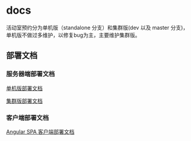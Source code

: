 # docs

活动室预约分为单机版（standalone 分支）和集群版(dev 以及 master 分支)，单机版不做过多维护，以修复bug为主，主要维护集群版。

## 部署文档

### 服务器端部署文档

[单机版部署文档](./deploy/standalone.md)

[集群版部署文档](./deploy/cluster.md)

### 客户端部署文档

[Angular SPA 客户端部署文档](./deploy/client.md)
